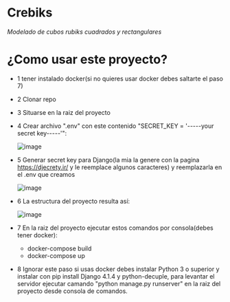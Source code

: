 # Crebiks
*Modelado de cubos rubiks cuadrados y rectangulares*

# ¿Como usar este proyecto?
* 1 tener instalado docker(si no quieres usar docker debes saltarte el paso 7)
* 2 Clonar repo
* 3 Situarse en la raiz del proyecto
* 4 Crear archivo ".env" con este contenido "SECRET_KEY = '-----your secret key-----'":
  
  ![image](https://user-images.githubusercontent.com/83993271/219707045-95b78f7a-aba1-4084-a483-f809bee99f47.png)

* 5 Generar secret key para Django(la mia la genere con la pagina https://djecrety.ir/ y le reemplace algunos caracteres) y reemplazarla en el .env que creamos
  
  ![image](https://user-images.githubusercontent.com/83993271/219708376-d7919307-0d48-406c-8e5b-c1a97fd3552b.png)

* 6 La estructura del proyecto resulta así:

  ![image](https://user-images.githubusercontent.com/83993271/219709302-4d6fdadd-d783-44db-a539-e2ac7f9428c7.png)

* 7 En la raiz del proyecto ejecutar estos comandos por consola(debes tener docker):
  * docker-compose build
  * docker-compose up
  
* 8 Ignorar este paso si usas docker debes instalar Python 3 o superior y instalar con pip install Django 4.1.4 y python-decuple, para levantar el servidor ejecutar camando "python manage.py runserver" en la raiz del proyecto desde consola de comandos.
